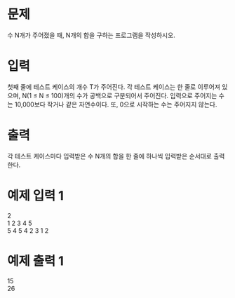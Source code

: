 # 문제
수 N개가 주어졌을 때, N개의 합을 구하는 프로그램을 작성하시오.

# 입력
첫째 줄에 테스트 케이스의 개수 T가 주어진다. 각 테스트 케이스는 한 줄로 이루어져 있으며, N(1 ≤ N ≤ 100)개의 수가 공백으로 구분되어서 주어진다. 입력으로 주어지는 수는 10,000보다 작거나 같은 자연수이다. 또, 0으로 시작하는 수는 주어지지 않는다.

# 출력
각 테스트 케이스마다 입력받은 수 N개의 합을 한 줄에 하나씩 입력받은 순서대로 출력한다.

# 예제 입력 1 
2  
1 2 3 4 5  
5 4 5 4 2 3 1 2  
# 예제 출력 1 
15  
26  

